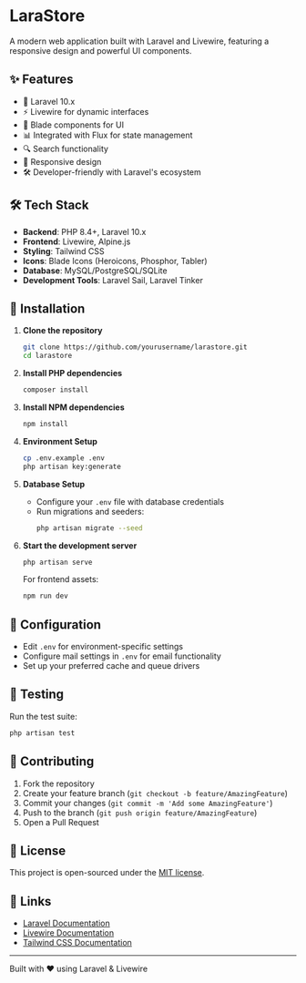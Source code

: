 # LaraStore

A modern web application built with Laravel and Livewire, featuring a responsive design and powerful UI components.

## ✨ Features

- 🚀 Laravel 10.x
- ⚡ Livewire for dynamic interfaces
- 🎨 Blade components for UI
- 📊 Integrated with Flux for state management
- 🔍 Search functionality
- 📱 Responsive design
- 🛠 Developer-friendly with Laravel's ecosystem

## 🛠 Tech Stack

- **Backend**: PHP 8.4+, Laravel 10.x
- **Frontend**: Livewire, Alpine.js
- **Styling**: Tailwind CSS
- **Icons**: Blade Icons (Heroicons, Phosphor, Tabler)
- **Database**: MySQL/PostgreSQL/SQLite
- **Development Tools**: Laravel Sail, Laravel Tinker

## 🚀 Installation

1. **Clone the repository**
   ```bash
   git clone https://github.com/yourusername/larastore.git
   cd larastore
   ```

2. **Install PHP dependencies**
   ```bash
   composer install
   ```

3. **Install NPM dependencies**
   ```bash
   npm install
   ```

4. **Environment Setup**
   ```bash
   cp .env.example .env
   php artisan key:generate
   ```

5. **Database Setup**
   - Configure your `.env` file with database credentials
   - Run migrations and seeders:
     ```bash
     php artisan migrate --seed
     ```

6. **Start the development server**
   ```bash
   php artisan serve
   ```
   
   For frontend assets:
   ```bash
   npm run dev
   ```

## 🔧 Configuration

- Edit `.env` for environment-specific settings
- Configure mail settings in `.env` for email functionality
- Set up your preferred cache and queue drivers

## 🧪 Testing

Run the test suite:
```bash
php artisan test
```

## 🤝 Contributing

1. Fork the repository
2. Create your feature branch (`git checkout -b feature/AmazingFeature`)
3. Commit your changes (`git commit -m 'Add some AmazingFeature'`)
4. Push to the branch (`git push origin feature/AmazingFeature`)
5. Open a Pull Request

## 📄 License

This project is open-sourced under the [MIT license](https://opensource.org/licenses/MIT).

## 🔗 Links

- [Laravel Documentation](https://laravel.com/docs)
- [Livewire Documentation](https://laravel-livewire.com/)
- [Tailwind CSS Documentation](https://tailwindcss.com/)

---

Built with ❤️ using Laravel & Livewire
